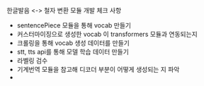 한글발음 <-> 철자 변환 모듈 개발 체크 사항

- sentencePiece 모듈을 통해 vocab 만들기
- 커스터마이징으로 생성한 vocab 이 transformers 모듈과 연동되는지
- 크롤링을 통해 vocab 생성 데이터를 만들기
-  stt, tts api를 통해 모델 학습 데이터 만들기
- 라벨링 검수
- 기계번역 모듈을 참고해 디코더 부분이 어떻게 생성되는 지 파악
- 